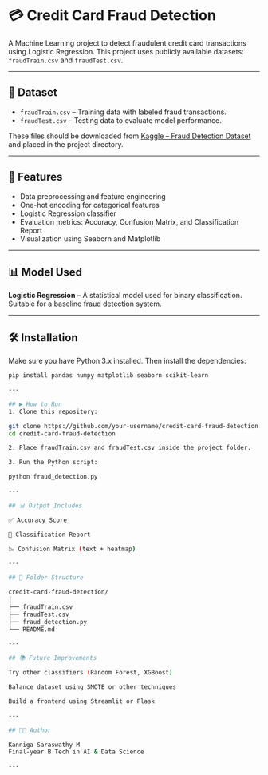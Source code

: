 # 💳 Credit Card Fraud Detection

A Machine Learning project to detect fraudulent credit card transactions using Logistic Regression. This project uses publicly available datasets: `fraudTrain.csv` and `fraudTest.csv`.

---

## 📁 Dataset

- `fraudTrain.csv` – Training data with labeled fraud transactions.
- `fraudTest.csv` – Testing data to evaluate model performance.

These files should be downloaded from [Kaggle – Fraud Detection Dataset](https://www.kaggle.com/datasets/kartik2112/fraud-detection) and placed in the project directory.

---

## 🚀 Features

- Data preprocessing and feature engineering
- One-hot encoding for categorical features
- Logistic Regression classifier
- Evaluation metrics: Accuracy, Confusion Matrix, and Classification Report
- Visualization using Seaborn and Matplotlib

---

## 📊 Model Used

**Logistic Regression** – A statistical model used for binary classification. Suitable for a baseline fraud detection system.

---

## 🛠️ Installation

Make sure you have Python 3.x installed. Then install the dependencies:

```bash
pip install pandas numpy matplotlib seaborn scikit-learn

---

## ▶️ How to Run
1. Clone this repository:

git clone https://github.com/your-username/credit-card-fraud-detection.git
cd credit-card-fraud-detection

2. Place fraudTrain.csv and fraudTest.csv inside the project folder.

3. Run the Python script:

python fraud_detection.py

---

## 📊 Output Includes

✅ Accuracy Score

🧾 Classification Report

📉 Confusion Matrix (text + heatmap)

---

## 📂 Folder Structure

credit-card-fraud-detection/
│
├── fraudTrain.csv
├── fraudTest.csv
├── fraud_detection.py
└── README.md

---

## 📚 Future Improvements

Try other classifiers (Random Forest, XGBoost)

Balance dataset using SMOTE or other techniques

Build a frontend using Streamlit or Flask

---

## 🧑‍💻 Author

Kanniga Saraswathy M
Final-year B.Tech in AI & Data Science

---
